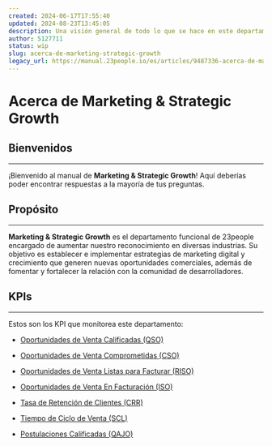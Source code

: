 ```yaml
---
created: 2024-06-17T17:55:40
updated: 2024-08-23T13:45:05
description: Una visión general de todo lo que se hace en este departamento
author: 5127711
status: wip
slug: acerca-de-marketing-strategic-growth
legacy_url: https://manual.23people.io/es/articles/9487336-acerca-de-marketing-strategic-growth
---
```


# Acerca de Marketing & Strategic Growth

## Bienvenidos

* * *

¡Bienvenido al manual de **Marketing & Strategic Growth**! Aquí deberías poder
encontrar respuestas a la mayoría de tus preguntas.

## Propósito

* * *

**Marketing & Strategic Growth** es el departamento funcional de 23people
encargado de aumentar nuestro reconocimiento en diversas industrias. Su
objetivo es establecer e implementar estrategias de marketing digital y
crecimiento que generen nuevas oportunidades comerciales, además de fomentar y
fortalecer la relación con la comunidad de desarrolladores.

## KPIs

* * *

Estos son los KPI que monitorea este departamento:

  * [Oportunidades de Venta Calificadas (QSO)](/qualified-sales-opportunities-qso)

  * [Oportunidades de Venta Comprometidas (CSO)](/committed-sales-opportunities-cso)

  * [Oportunidades de Venta Listas para Facturar (RISO)](/oportunidades-de-venta-listas-para-facturar-riso)

  * [Oportunidades de Venta En Facturación (ISO)](/invoiced-sales-opportunities-iso)

  * [Tasa de Retención de Clientes (CRR)](/customer-retention-rate-crr)

  * [Tiempo de Ciclo de Venta (SCL)](/sales-cycle-length-scl)

  * [Postulaciones Calificadas (QAJO)](/qualified-applications-to-job-offers-qajo)


